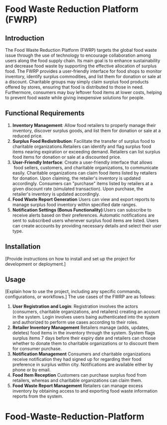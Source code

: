 # Food Waste Reduction Platform (FWRP)

## Introduction
The Food Waste Reduction Platform (FWRP) targets the global food waste issue through the use of technology to encourage collaboration among users along the food supply chain. Its main goal is to enhance sustainability and decrease food waste by supporting the effective allocation of surplus food. The FWRP provides a user-friendly interface for food shops to monitor inventory, identify surplus commodities, and list them for donation or sale at a discount. Charitable groups may simply claim surplus food products offered by stores, ensuring that food is distributed to those in need. Furthermore, consumers may buy leftover food items at lower costs, helping to prevent food waste while giving inexpensive solutions for people.


## Functional Requirements
1. **Inventory Management**: Allow food retailers to properly manage their inventory, discover surplus goods, and list them for donation or sale at a reduced price.
2. **Surplus Food Redistribution**: Facilitate the transfer of surplus food to charitable organizations.Retailers can  identify and flag surplus food items nearing expiration or exceeding demand.
Retailers can list surplus food items for donation or sale at a discounted price.
3. **User-Friendly Interface**: Create a user-friendly interface that allows  food sellers, customers, and charitable organizations, to communicate easily. Charitable organizations can claim food items listed by retailers for donation. Upon claiming, the retailer's inventory is updated accordingly. Consumers can "purchase" items listed by retailers at a given discount rate (simulated transaction).
Upon purchase, the retailer's inventory is updated accordingly.
4. **Food Waste Report Generation** Users can view and export reports to manage surplus food inventory within specified date ranges.
5. **Notification Settings (Bonus Functionality)**:Users can subscribe to receive alerts based on their preferences.
Automatic notifications are sent to subscribed users whenever surplus food items are listed.
Users can create accounts by providing necessary details and select their user type.


## Installation
[Provide instructions on how to install and set up the project for development or deployment.]

## Usage
[Explain how to use the project, including any specific commands, configurations, or workflows.]
The use cases of the FWRP are as follows:
1. **User Registration and Login**: Registration involves the actors (consumers, charitable organizations, and retailers) creating an account in the system. Login involves users baing authenticated into the system and authorized to perform use cases according to their roles.
2. **Retailer Inventory Management** Retailers manage (adds, updates, deletes) food items in the inventory through the system. System flags surplus items 7 days before their expiry date and retailers can choose whether to donate them to charitable organizations or to discount them for consumer purchase.
3. **Notification Management** Consumers and charitable organizations receive notification they had signed up for regarding their food preference in surplus within city. Notifications are available either by phone or by email.
4. **Food Item Reception** Customers can purchase surplus food from retailers, whereas and charitable organizations can claim them. 
5. **Food Waste Report Management** Retailers can manage excess inventory by obtaining access to and exporting food waste information reports from the system.

# Food-Waste-Reduction-Platform
